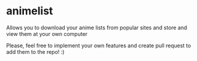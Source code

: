 # animelist
Allows you to download your anime lists from popular sites and store and view them at your own computer

Please, feel free to implement your own features and create pull request to add them to the repo! :)
